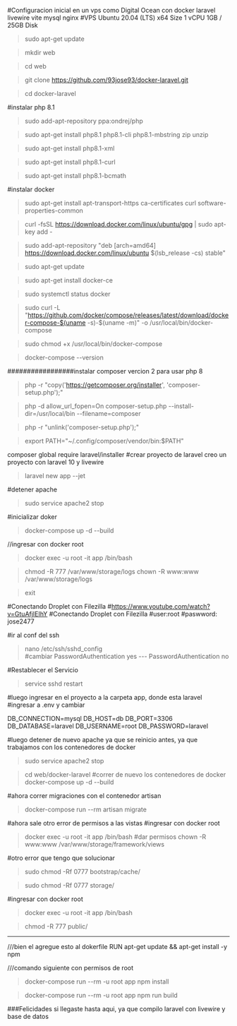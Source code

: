 #Configuracion inicial en un vps como Digital Ocean con docker laravel livewire vite mysql nginx
#VPS Ubuntu 20.04 (LTS) x64
Size 1 vCPU
1GB / 25GB Disk




> sudo apt-get update

> mkdir web

> cd web

> git clone https://github.com/93jose93/docker-laravel.git

> cd docker-laravel

#instalar php 8.1

> sudo add-apt-repository ppa:ondrej/php

> sudo apt-get install php8.1 php8.1-cli php8.1-mbstring zip unzip

> sudo apt-get install php8.1-xml

> sudo apt-get install php8.1-curl

> sudo apt-get install php8.1-bcmath

#instalar docker

> sudo apt-get install apt-transport-https ca-certificates curl software-properties-common

> curl -fsSL https://download.docker.com/linux/ubuntu/gpg | sudo apt-key add -

> sudo add-apt-repository "deb [arch=amd64] https://download.docker.com/linux/ubuntu $(lsb_release -cs) stable"

> sudo apt-get update

> sudo apt-get install docker-ce

> sudo systemctl status docker

> sudo curl -L "https://github.com/docker/compose/releases/latest/download/docker-compose-$(uname -s)-$(uname -m)" -o /usr/local/bin/docker-compose

> sudo chmod +x /usr/local/bin/docker-compose

> docker-compose --version

#################instalar composer vercion 2 para usar php 8
> php -r "copy('https://getcomposer.org/installer', 'composer-setup.php');"

> php -d allow_url_fopen=On composer-setup.php --install-dir=/usr/local/bin --filename=composer

> php -r "unlink('composer-setup.php');"


> export PATH="~/.config/composer/vendor/bin:$PATH"

composer global require laravel/installer
#crear proyecto de laravel
creo un proyecto con laravel 10 y livewire

> laravel new app --jet

#detener apache 

> sudo service apache2 stop

#inicializar doker

> docker-compose up -d --build

//ingresar con docker root
> docker exec -u root -it app /bin/bash

> chmod -R 777 /var/www/storage/logs
> chown -R www:www /var/www/storage/logs

> exit

#Conectando Droplet con Filezilla
#https://www.youtube.com/watch?v=GtuAfjIEIhY
#Conectando Droplet con Filezilla
#user:root
#paswword: jose2477


#ir al conf del ssh
> nano /etc/ssh/sshd_config  
#cambiar PasswordAuthentication yes --- PasswordAuthentication no

#Restablecer el Servicio
> service sshd restart

#luego ingresar en el proyecto a la carpeta app, donde esta laravel
#ingresar a .env y cambiar

DB_CONNECTION=mysql
DB_HOST=db
DB_PORT=3306
DB_DATABASE=laravel
DB_USERNAME=root
DB_PASSWORD=laravel

#luego detener de nuevo apache ya que se reinicio antes, ya que trabajamos con los contenedores de docker

> sudo service apache2 stop

> cd web/docker-laravel
#correr de nuevo los contenedores de docker
> docker-compose up -d --build

#ahora correr migraciones con el contenedor artisan 
>docker-compose run --rm artisan migrate

#ahora sale otro error de permisos a las vistas
#ingresar con docker root
> docker exec -u root -it app /bin/bash
#dar permisos
> chown -R www:www /var/www/storage/framework/views

#otro error que tengo que solucionar

> sudo chmod -Rf 0777 bootstrap/cache/

> sudo chmod -Rf 0777 storage/

#ingresar con docker root
> docker exec -u root -it app /bin/bash

> chmod -R 777 public/
---------------------------------------

///bien el agregue esto al dokerfile
RUN apt-get update && apt-get install -y npm

///comando siguiente con permisos de root

> docker-compose run --rm -u root app npm install

> docker-compose run --rm -u root app npm run build

###Felicidades si llegaste hasta aqui, ya que compilo laravel con livewire y base de datos

